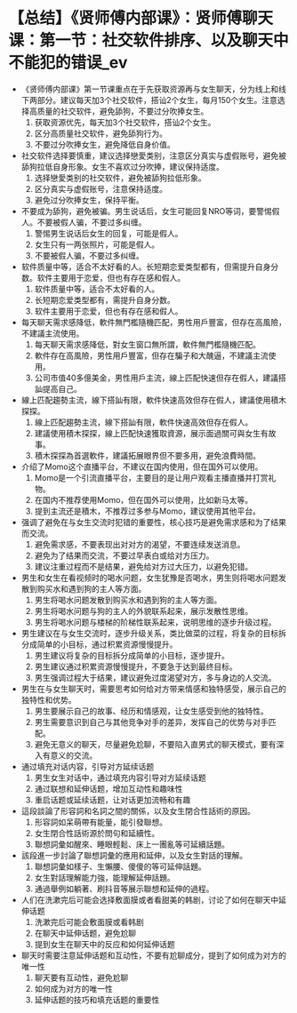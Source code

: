 # 【总结】《贤师傅内部课》：贤师傅聊天课：第一节：社交软件排序、以及聊天中不能犯的错误_ev

-   《贤师傅内部课》第一节课重点在于先获取资源再与女生聊天，分为线上和线下两部分。建议每天加3个社交软件，搭讪2个女生，每月150个女生。注意选择高质量的社交软件，避免舔狗，不要过分吹捧女生。
    1.  获取资源优先，每天加3个社交软件，搭讪2个女生。
    2.  区分高质量社交软件，避免舔狗行为。
    3.  不要过分吹捧女生，避免降低自身价值。
-   社交软件选择要慎重，建议选择戀愛类别，注意区分真实与虚假账号，避免被舔狗拉低自身形象。女生不喜欢过分吹捧，建议保持适度。
    1.  选择戀愛类别的社交软件，避免被舔狗拉低形象。
    2.  区分真实与虚假账号，注意保持适度。
    3.  避免过分吹捧女生，保持平衡。
-   不要成为舔狗，避免被骗。男生说话后，女生可能回复NRO等词，要警惕假人。不要被假人骗，不要过多纠缠。
    1.  警惕男生说话后女生的回复，可能是假人。
    2.  女生只有一两张照片，可能是假人。
    3.  不要被假人骗，不要过多纠缠。
-   软件质量中等，适合不太好看的人。长短期恋爱类型都有，但需提升自身分数。软件主要用于恋爱，但也有存在感和假人。
    1.  软件质量中等，适合不太好看的人。
    2.  长短期恋爱类型都有，需提升自身分数。
    3.  软件主要用于恋爱，但也有存在感和假人。
-   每天聊天需求感降低，軟件無門檻隨機匹配，男性用戶豐富，但存在高風險，不建議主流使用。
    1.  每天聊天需求感降低，對女生窗口無所謂，軟件無門檻隨機匹配。
    2.  軟件存在高風險，男性用戶豐富，但存在騙子和大醜逼，不建議主流使用。
    3.  公司市值40多億美金，男性用戶主流，線上匹配快速但存在假人，建議搭訕提高自己。
-   線上匹配趨勢主流，線下搭訕有限，軟件快速高效但存在假人，建議使用積木探探。
    1.  線上匹配趨勢主流，線下搭訕有限，軟件快速高效但存在假人。
    2.  建議使用積木探探，線上匹配快速獲取資源，展示面過關可與女生有故事。
    3.  積木探探為首選軟件，建議拓展眼界但不要多用，避免浪費時間。
-   介绍了Momo这个直播平台，不建议在国内使用，但在国外可以使用。
    1.  Momo是一个引流直播平台，主要目的是让用户观看主播直播并打赏礼物。
    2.  在国内不推荐使用Momo，但在国外可以使用，比如新马太等。
    3.  提到主流还是積木，不推荐过多参与Momo，建议使用其他平台。
-   强调了避免在与女生交流时犯错的重要性，核心技巧是避免需求感和为了结果而交流。
    1.  避免需求感，不要表现出对对方的渴望，不要连续发送消息。
    2.  避免为了结果而交流，不要过早表白或给对方压力。
    3.  建议注重过程而不是结果，避免给对方过大压力，以避免犯错。
-   男生和女生在看视频时的喝水问题，女生犹豫是否喝水，男生则将喝水问题发散到购买水和遇到狗的主人等方面。
    1.  男生将喝水问题发散到购买水和遇到狗的主人等方面。
    2.  男生将喝水问题与狗的主人的外貌联系起来，展示发散性思维。
    3.  男生将喝水问题与楼梯的阶梯性联系起来，说明思维的逐步升级过程。
-   男生建议在与女生交流时，逐步升级关系，类比做菜的过程，将复杂的目标拆分成简单的小目标，通过积累资源慢慢提升。
    1.  男生建议将复杂的目标拆分成简单的小目标，逐步提升。
    2.  男生建议通过积累资源慢慢提升，不要急于达到最终目标。
    3.  男生强调过程大于结果，建议避免过度渴望对方，多与身边的人交流。
-   男生在与女生聊天时，需要思考如何给对方带来情感和独特感受，展示自己的独特性和优势。
    1.  男生要展示自己的故事、经历和情感观，让女生感受到他的独特性。
    2.  男生需要意识到自己与其他竞争对手的差异，发挥自己的优势与对手匹配。
    3.  避免无意义的聊天，尽量避免尬聊，不要陷入直男式的聊天模式，要有深入有意义的交流。
-   通过填充对话内容，引导对方延续话题
    1.  男生女生对话中，通过填充内容引导对方延续话题
    2.  通过联想和延伸话题，增加互动性和趣味性
    3.  重启话题或延续话题，让对话更加流畅和有趣
-   這段談論了形容詞和名詞之間的關係，以及女生閉合性話術的原因。
    1.  形容詞如呆萌帶有能量，能引發聯想。
    2.  女生閉合性話術源於問句和延續性。
    3.  聯想詞彙如醒來、睡眼輕鬆、床上一團亂等可延續話題。
-   該段進一步討論了聯想詞彙的應用和延伸，以及女生對話的理解。
    1.  聯想詞彙如樣子、生懶腰、傻傻的等可延伸話題。
    2.  女生對話理解能力強，能理解延伸話題。
    3.  通過舉例如躺著、刷抖音等展示聯想和延伸的過程。
-   人们在洗漱完后可能会选择敷面膜或者看甜美的韩剧，讨论了如何在聊天中延伸话题
    1.  洗漱完后可能会敷面膜或看韩剧
    2.  在聊天中延伸话题，避免尬聊
    3.  提到女生在聊天中的反应和如何延伸话题
-   聊天时需要注意延伸话题和互动性，不要有尬聊成分，提到了如何成为对方的唯一性
    1.  聊天要有互动性，避免尬聊
    2.  如何成为对方的唯一性
    3.  延伸话题的技巧和填充话题的重要性